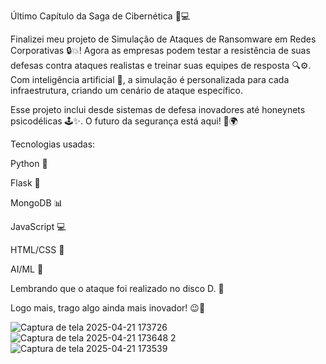 Último Capítulo da Saga de Cibernética 🚀💻

 Finalizei meu projeto de Simulação de Ataques de Ransomware em Redes Corporativas 🔒💥! Agora as empresas podem testar a resistência de suas defesas contra ataques realistas e treinar suas equipes de resposta 🔍⚙️. Com inteligência artificial 🧠, a simulação é personalizada para cada infraestrutura, criando um cenário de ataque específico.

Esse projeto inclui desde sistemas de defesa inovadores até honeynets psicodélicas 🕹️✨. O futuro da segurança está aqui! 🔐🌍





Tecnologias usadas:

Python 🐍

Flask 🚀

MongoDB 📊

JavaScript 💻

HTML/CSS 🎨


AI/ML 🤖



Lembrando que o ataque foi realizado no disco D. 💾



Logo mais, trago algo ainda mais inovador! 😉🚀




![Captura de tela 2025-04-21 173726](https://github.com/user-attachments/assets/c346063c-f5cb-4043-8e6f-77481cdc8414)
![Captura de tela 2025-04-21 173648 2](https://github.com/user-attachments/assets/48556b61-d961-4058-87a8-06817a4995c7)
![Captura de tela 2025-04-21 173539](https://github.com/user-attachments/assets/19d222de-6d27-4570-a1db-a858ecfdfc14)
